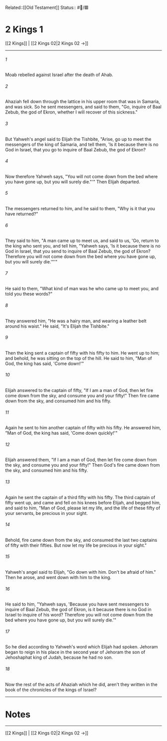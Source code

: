 Related::[[Old Testament]]
Status:: #📖/🟥
# 2 Kings 1

[[2 Kings]] | [[2 Kings 02|2 Kings 02 →]]
***



###### 1 
Moab rebelled against Israel after the death of Ahab. 

###### 2 
Ahaziah fell down through the lattice in his upper room that was in Samaria, and was sick. So he sent messengers, and said to them, "Go, inquire of Baal Zebub, the god of Ekron, whether I will recover of this sickness." 

###### 3 
But Yahweh's angel said to Elijah the Tishbite, "Arise, go up to meet the messengers of the king of Samaria, and tell them, 'Is it because there is no God in Israel, that you go to inquire of Baal Zebub, the god of Ekron? 

###### 4 
Now therefore Yahweh says, "You will not come down from the bed where you have gone up, but you will surely die."'" Then Elijah departed. 

###### 5 
The messengers returned to him, and he said to them, "Why is it that you have returned?" 

###### 6 
They said to him, "A man came up to meet us, and said to us, 'Go, return to the king who sent you, and tell him, "Yahweh says, 'Is it because there is no God in Israel, that you send to inquire of Baal Zebub, the god of Ekron? Therefore you will not come down from the bed where you have gone up, but you will surely die.'"'" 

###### 7 
He said to them, "What kind of man was he who came up to meet you, and told you these words?" 

###### 8 
They answered him, "He was a hairy man, and wearing a leather belt around his waist." He said, "It's Elijah the Tishbite." 

###### 9 
Then the king sent a captain of fifty with his fifty to him. He went up to him; and behold, he was sitting on the top of the hill. He said to him, "Man of God, the king has said, 'Come down!'" 

###### 10 
Elijah answered to the captain of fifty, "If I am a man of God, then let fire come down from the sky, and consume you and your fifty!" Then fire came down from the sky, and consumed him and his fifty. 

###### 11 
Again he sent to him another captain of fifty with his fifty. He answered him, "Man of God, the king has said, 'Come down quickly!'" 

###### 12 
Elijah answered them, "If I am a man of God, then let fire come down from the sky, and consume you and your fifty!" Then God's fire came down from the sky, and consumed him and his fifty. 

###### 13 
Again he sent the captain of a third fifty with his fifty. The third captain of fifty went up, and came and fell on his knees before Elijah, and begged him, and said to him, "Man of God, please let my life, and the life of these fifty of your servants, be precious in your sight. 

###### 14 
Behold, fire came down from the sky, and consumed the last two captains of fifty with their fifties. But now let my life be precious in your sight." 

###### 15 
Yahweh's angel said to Elijah, "Go down with him. Don't be afraid of him." Then he arose, and went down with him to the king. 

###### 16 
He said to him, "Yahweh says, 'Because you have sent messengers to inquire of Baal Zebub, the god of Ekron, is it because there is no God in Israel to inquire of his word? Therefore you will not come down from the bed where you have gone up, but you will surely die.'" 

###### 17 
So he died according to Yahweh's word which Elijah had spoken. Jehoram began to reign in his place in the second year of Jehoram the son of Jehoshaphat king of Judah, because he had no son. 

###### 18 
Now the rest of the acts of Ahaziah which he did, aren't they written in the book of the chronicles of the kings of Israel?

---
# Notes


***
[[2 Kings]] | [[2 Kings 02|2 Kings 02 →]]
